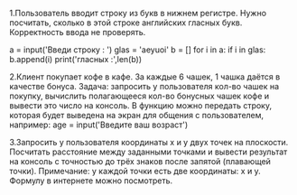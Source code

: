 1.Пользователь вводит строку из букв в нижнем регистре. Нужно посчитать, сколько в этой строке английских гласных букв. Корректность ввода не проверять.

a = input('Введи строку : ')
glas = 'aeyuoi'
b = []
for i in a:
    if i in glas:
        b.append(i)
print('гласных :',len(b))


2.Клиент покупает кофе в кафе. За каждые 6 чашек, 1 чашка даётся в качестве бонуса.
Задача: запросить у пользователя кол-во чашек на покупку, вычислить полагающееся кол-во бонусных чашек кофе и вывести это число на консоль.
В функцию можно передать строку, которая будет выведена на экран для общения с пользователем, например:
age = input('Введите ваш возраст')



3.Запросить у пользователя координаты x и y двух точек на плоскости. Посчитать расстояние между заданными точками и вывести результат на консоль с точностью до трёх знаков после запятой (плавающей точки).
Примечание: у каждой точки есть две координаты: x и y. Формулу в интернете можно посмотреть.
